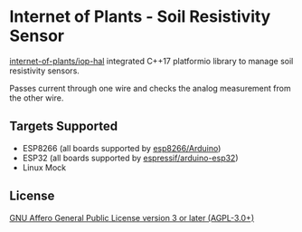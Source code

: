 # Internet of Plants - Soil Resistivity Sensor

[internet-of-plants/iop-hal](https://github.com/internet-of-plants/iop-hal) integrated C++17 platformio library to manage soil resistivity sensors.

Passes current through one wire and checks the analog measurement from the other wire.

## Targets Supported

- ESP8266 (all boards supported by [esp8266/Arduino](https://github.com/esp8266/Arduino))
- ESP32 (all boards supported by [espressif/arduino-esp32](https://github.com/espressif/arduino-esp32/))
- Linux Mock

## License

[GNU Affero General Public License version 3 or later (AGPL-3.0+)](https://github.com/internet-of-plants/soil_resistivity/blob/main/LICENSE)
